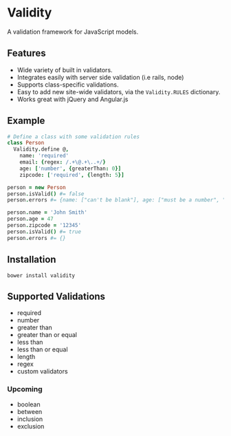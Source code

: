 # Validity

A validation framework for JavaScript models.

## Features

- Wide variety of built in validators.
- Integrates easily with server side validation (i.e rails, node)
- Supports class-specific validations.
- Easy to add new site-wide validators, via the `Validity.RULES` dictionary.
- Works great with jQuery and Angular.js


## Example

```coffeescript
# Define a class with some validation rules
class Person
  Validity.define @,
    name: 'required'
    email: {regex: /.+\@.+\..+/}
    age: ['number', {greaterThan: 0}]
    zipcode: ['required', {length: 5}]

person = new Person
person.isValid() #= false
person.errors #= {name: ["can't be blank"], age: ["must be a number", "must be greater than 0"], zipcode: ["can't be blank", "must have exactly 5 characters"]}

person.name = 'John Smith'
person.age = 47
person.zipcode = '12345'
person.isValid() #= true
person.errors #= {}
```

## Installation

```
bower install validity
```

## Supported Validations

- required
- number
- greater than
- greater than or equal
- less than
- less than or equal
- length
- regex
- custom validators

### Upcoming

- boolean
- between
- inclusion
- exclusion
